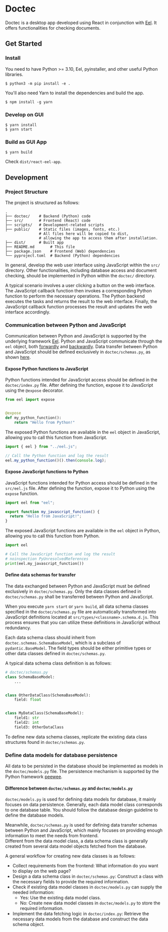 # Doctec

Doctec is a desktop app developed using React in conjunction with [Eel](https://github.com/python-eel/Eel).
It offers functionalities for checking documents.

## Get Started

### Install

You need to have Python >= 3.10, Eel, pyinstaller, and other useful Python libraries.

```
$ python3 -m pip install -e .
```

You'll also need Yarn to install the dependencies and build the app.

```
$ npm install -g yarn
```

### Develop on GUI

```
$ yarn install
$ yarn start
```

### Build as GUI App

```
$ yarn build
```

Check `dist/react-eel-app`.

## Development

### Project Structure

The project is structured as follows:

```
.
├── doctec/    # Backend (Python) code
├── src/       # Frontend (React) code
├── scripts/   # Development-related scripts
├── public/    # Static files (images, fonts, etc.)
               # All files here will be copied to dist,
               # allowing the app to access them after installation.
├── dist/      # Built app
├── README.md       # This file
├── package.json    # Frontend (Web) dependencies
└── pyproject.toml  # Backend (Python) dependencies
```

In general, develop the web user interface using JavaScript within the `src/` directory.
Other functionalities, including database access and document checking,
should be implemented in Python within the `doctec/` directory.

A typical scenario involves a user clicking a button on the web interface.
The JavaScript callback function then invokes a corresponding Python function to perform the necessary operations.
The Python backend executes the tasks and returns the result to the web interface.
Finally, the JavaScript callback function processes the result and updates the web interface accordingly.

### Communication between Python and JavaScript

Communication between Python and JavaScript is supported
by the underlying framework [Eel](https://github.com/python-eel/Eel).
Python and JavaScript communicate through the `eel` object,
both [forwardly](#expose-python-functions-to-javascript) and [backwardly](#expose-javascript-functions-to-python).
Data transfer between Python and JavaScript should be defined exclusively in `doctec/schemas.py`,
as shown [here](#define-data-schemas-for-transfer).

#### Expose Python functions to JavaScript

Python functions intended for JavaScript access should be defined in the `doctec/index.py` file.
After defining the function, expose it to JavaScript using the `@expose` decorator.

```python
from eel import expose


@expose
def my_python_function():
    return "Hello from Python!"
```

The exposed Python functions are available in the `eel` object in JavaScript,
allowing you to call this function from JavaScript.

```javascript
import { eel } from "../eel.js";

// Call the Python function and log the result
eel.my_python_function()().then(console.log);
```

#### Expose JavaScript functions to Python

JavaScript functions intended for Python access should be defined in the `src/eel.js` file.
After defining the function, expose it to Python using the `expose` function.

```javascript
import eel from "eel";

export function my_javascript_function() {
  return "Hello from JavaScript!";
}
```

The exposed JavaScript functions are available in the `eel` object in Python,
allowing you to call this function from Python.

```python
import eel

# Call the JavaScript function and log the result
# noinspection PyUnresolvedReferences
print(eel.my_javascript_function())
```

#### Define data schemas for transfer

The data exchanged between Python and JavaScript must be defined exclusively in `doctec/schemas.py`.
Only the data classes defined in `doctec/schemas.py` shall be transferred between Python and JavaScript.

When you execute `yarn start` or `yarn build`,
all data schema classes specified in the `doctec/schemas.py` file
are automatically transformed into JavaScript definitions located at `src/types/<classname>.schema.d.js`.
This process ensures that you can utilize these definitions in JavaScript without redundancy.

Each data schema class should inherit from `doctec.schemas.SchemaBaseModel`,
which is a subclass of `pydantic.BaseModel`.
The field types should be either primitive types or other data classes defined in `doctec/schemas.py`.

A typical data schema class definition is as follows:

```python
# doctec/schemas.py
class SchemaBaseModel:
    ...


class OtherDataClass(SchemaBaseModel):
    field: float


class MyDataClass(SchemaBaseModel):
    field1: str
    field2: int
    field3: OtherDataClass
```

To define new data schema classes, replicate the existing data class structures found in `doctec/schemas.py`.

### Define data models for database persistence

All data to be persisted in the database should be implemented as models in the `doctec/models.py` file.
The persistence mechanism is supported by the Python framework [peewee](http://docs.peewee-orm.com/en/latest/).

#### Difference between `doctec/schemas.py` and `doctec/models.py`

`doctec/models.py` is used for defining data models for database,
it mainly focuses on data persistence.
Generally, each data model class corresponds to one database table.
You should follow the database design guideline to define the database models.

Meanwhile,
`doctec/schemas.py` is used for defining data transfer schemas between Python and JavaScript,
which mainly focuses on providing enough information to meet the needs from frontend.  
Different from the data model class,
a data schema class is generally created from several data model objects fetched from the database.

A general workflow for creating new data classes is as follows:

- Collect requirements from the frontend: What information do you want to display on the web page?
- Design a data schema class in `doctec/schemas.py`: Construct a class with the necessary fields to provide the required information.
- Check if existing data model classes in `doctec/models.py` can supply the needed information:
  - Yes: Use the existing data model class.
  - No: Create new data model classes in `doctec/models.py` to store the required information.
- Implement the data fetching logic in `doctec/index.py`: Retrieve the necessary data models from the database and construct the data schema object.
